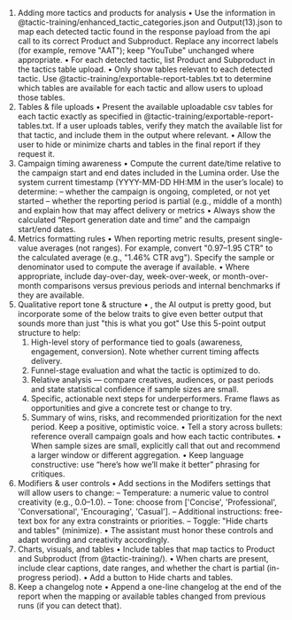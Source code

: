 1. Adding more tactics and products for analysis • Use the information in @tactic-training/enhanced_tactic_categories.json and Output(13).json to map each detected tactic found in the response payload from the api call to its correct Product and Subproduct. Replace any incorrect labels (for example, remove "AAT"); keep "YouTube" unchanged where appropriate. • For each detected tactic, list Product and Subproduct in the tactics table upload. • Only show tables relevant to each detected tactic. Use @tactic-training/exportable-report-tables.txt to determine which tables are available for each tactic and allow users to upload those tables.
2. Tables & file uploads • Present the available uploadable csv tables for each tactic exactly as specified in @tactic-training/exportable-report-tables.txt. If a user uploads tables, verify they match the available list for that tactic, and include them in the output where relevant. • Allow the user to hide or minimize charts and tables in the final report if they request it.
3. Campaign timing awareness • Compute the current date/time relative to the campaign start and end dates included in the Lumina order. Use the system current timestamp (YYYY-MM-DD HH:MM in the user’s locale) to determine: – whether the campaign is ongoing, completed, or not yet started – whether the reporting period is partial (e.g., middle of a month) and explain how that may affect delivery or metrics • Always show the calculated “Report generation date and time” and the campaign start/end dates.
4. Metrics formatting rules • When reporting metric results, present single-value averages (not ranges). For example, convert "0.97–1.95 CTR" to the calculated average (e.g., "1.46% CTR avg"). Specify the sample or denominator used to compute the average if available. • Where appropriate, include day-over-day, week-over-week, or month-over-month comparisons versus previous periods and internal benchmarks if they are available.
5. Qualitative report tone & structure • , the AI output is pretty good, but incorporate some of the below traits to give even better output that sounds more than just "this is what you got" Use this 5-point output structure to help:
    1. High-level story of performance tied to goals (awareness, engagement, conversion). Note whether current timing affects delivery.
    2. Funnel-stage evaluation and what the tactic is optimized to do.
    3. Relative analysis — compare creatives, audiences, or past periods and state statistical confidence if sample sizes are small.
    4. Specific, actionable next steps for underperformers. Frame flaws as opportunities and give a concrete test or change to try.
    5. Summary of wins, risks, and recommended prioritization for the next period. Keep a positive, optimistic voice. • Tell a story across bullets: reference overall campaign goals and how each tactic contributes. • When sample sizes are small, explicitly call that out and recommend a larger window or different aggregation. • Keep language constructive: use “here’s how we’ll make it better” phrasing for critiques.
6. Modifiers & user controls • Add sections in the Modifers settings that will allow users to change: – Temperature: a numeric value to control creativity (e.g., 0.0–1.0). – Tone: choose from ['Concise', 'Professional', 'Conversational', 'Encouraging', 'Casual']. – Additional instructions: free-text box for any extra constraints or priorities. – Toggle: "Hide charts and tables" (minimize). • The assistant must honor these controls and adapt wording and creativity accordingly.
7. Charts, visuals, and tables • Include tables that map tactics to Product and Subproduct (from @tactic-training/). • When charts are present, include clear captions, date ranges, and whether the chart is partial (in-progress period). • Add a button to Hide charts and tables.
8. Keep a changelog note • Append a one-line changelog at the end of the report when the mapping or available tables changed from previous runs (if you can detect that).